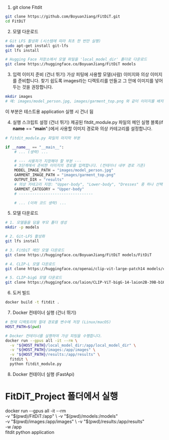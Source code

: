 1. git clone Fitdit
```Bash
git clone https://github.com/BoyuanJiang/FitDiT.git
cd FitDiT
```

2. 모델 다운로드
```Bash
# Git LFS 활성화 (시스템에 따라 최초 한 번만 실행)
sudo apt-get install git-lfs
git lfs install

# Hugging Face 저장소에서 모델 파일을 'local_model_dir' 폴더로 다운로드
git clone https://huggingface.co/BoyuanJiang/FitDiT models
```

3. 입력 이미지 준비 (건너 뛰기)
가상 피팅에 사용할 모델(사람) 이미지와 의상 이미지를 준비합니다. 찾기 쉽도록 images라는 디렉토리를 만들고 그 안에 이미지를 넣어두는 것을 권장합니다.

```Bash
mkdir images
# 예: images/model_person.jpg, images/garment_top.png 와 같이 이미지를 배치합니다.
```

이 부분은 테스트용 application 실행 시 건너 뒴

4. 실행 스크립트 설정 (건너 뛰기)
제공된 fitdit_module.py 파일의 메인 실행 블록(if __name__ == "__main__":)에서 사용할 이미지 경로와 의상 카테고리를 설정합니다.
```python
# fitdit_module.py 파일의 마지막 부분

if __name__ == "__main__":
    # ... (생략) ...

    # --- 사용자가 지정해야 할 부분 ---
    # 3단계에서 준비한 이미지의 경로를 입력합니다. (컨테이너 내부 경로 기준)
    MODEL_IMAGE_PATH = "images/model_person.jpg"
    GARMENT_IMAGE_PATH = "images/garment_top.png"
    OUTPUT_DIR = "results"
    # 의상 카테고리 지정: "Upper-body", "Lower-body", "Dresses" 중 하나 선택
    GARMENT_CATEGORY = "Upper-body"
    # ---------------------------------

    # ... (이하 코드 생략) ...

```

5. 모델 다운로드
```Bash
# 1. 모델들을 담을 부모 폴더 생성
mkdir -p models

# 2. Git-LFS 활성화
git lfs install

# 3. FitDiT 메인 모델 다운로드
git clone https://huggingface.co/BoyuanJiang/FitDiT models/FitDiT

# 4. CLIP-L 모델 다운로드
git clone https://huggingface.co/openai/clip-vit-large-patch14 models/clip-vit-large-patch14

# 5. CLIP-bigG 모델 다운로드
git clone https://huggingface.co/laion/CLIP-ViT-bigG-14-laion2B-39B-b160k models/CLIP-ViT-bigG-14-laion2B-39B-b160k
```

6. 도커 빌드
```Bash
docker build -t fitdit .
```

7. Docker 컨테이너 실행 (건너 뛰기)
```Bash
# 현재 디렉토리의 절대 경로를 변수에 저장 (Linux/macOS)
HOST_PATH=$(pwd)

# Docker 컨테이너를 실행하여 가상 피팅을 수행합니다.
docker run --gpus all -it --rm \
  -v "${HOST_PATH}/local_model_dir:/app/local_model_dir" \
  -v "${HOST_PATH}/images:/app/images" \
  -v "${HOST_PATH}/results:/app/results" \
  fitdit \
  python fitdit_module.py

```

8. Docker 컨테이너 실행 (FastApi)
# FitDiT_Project 폴더에서 실행
docker run --gpus all -it --rm \
  -v "$(pwd)/FitDiT:/app" \        
  -v "$(pwd)/models:/models" \
  -v "$(pwd)/images:/app/images" \
  -v "$(pwd)/results:/app/results" \
  -w /app \
  fitdit python application